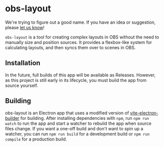 # obs-layout

We're trying to figure out a good name. If you have an idea or suggestion, please [let us know](https://github.com/grantjbutler/obs-layout/issues/17)!

`obs-layout` is a tool for creating complex layouts in OBS without the need to manually size and position sources. It provides a flexbox-like system for calculating layouts, and then syncs them over to scenes in OBS.

## Installation

In the future, full builds of this app will be available as Releases. However, as this project is still early in its lifecycle, you must build the app from source yourself.

## Building

obs-layout is an Electron app that uses a modified version of [vite-electron-builder](https://github.com/cawa-93/vite-electron-builder) for building. After installing dependencies with `npm`, run `npm run watch` to run the app and start a watcher to rebuild the app when source files change. If you want a one-off build and don't want to spin up a watcher, you can run `npm run build` for a development build or `npm run compile` for a production build.
